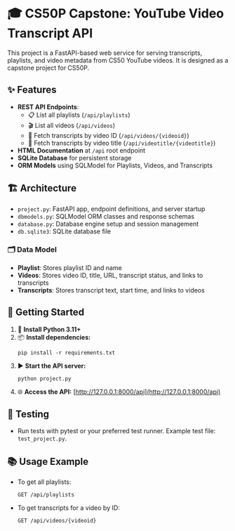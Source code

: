 

# 🎓 CS50P Capstone: YouTube Video Transcript API

This project is a FastAPI-based web service for serving transcripts, playlists, and video metadata from CS50 YouTube videos. It is designed as a capstone project for CS50P.

## ✨ Features

- **REST API Endpoints**:
	- 📋 List all playlists (`/api/playlists`)
	- 🎬 List all videos (`/api/videos`)
	- 📝 Fetch transcripts by video ID (`/api/videos/{videoid}`)
	- 📝 Fetch transcripts by video title (`/api/videotitle/{videotitle}`)
- **HTML Documentation** at `/api` root endpoint
- **SQLite Database** for persistent storage
- **ORM Models** using SQLModel for Playlists, Videos, and Transcripts

## 🏗️ Architecture

- `project.py`: FastAPI app, endpoint definitions, and server startup
- `dbmodels.py`: SQLModel ORM classes and response schemas
- `database.py`: Database engine setup and session management
- `db.sqlite3`: SQLite database file

### 🗂️ Data Model

- **Playlist**: Stores playlist ID and name
- **Videos**: Stores video ID, title, URL, transcript status, and links to transcripts
- **Transcripts**: Stores transcript text, start time, and links to videos

## 🚀 Getting Started

1. 🐍 **Install Python 3.11+**
2. 📦 **Install dependencies:**
	 ```
	 pip install -r requirements.txt
	 ```
3. ▶️ **Start the API server:**
	 ```
	 python project.py
	 ```
4. 🌐 **Access the API:**
	 [http://127.0.0.1:8000/api](http://127.0.0.1:8000/api)

## 🧪 Testing

- Run tests with pytest or your preferred test runner. Example test file: `test_project.py`.

## 📚 Usage Example

- To get all playlists:
	```
	GET /api/playlists
	```
- To get transcripts for a video by ID:
	```
	GET /api/videos/{videoid}
	```
